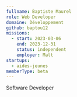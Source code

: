 ```yaml
---
fullname: Baptiste Maurel
role: Web Developer
domaine: Développement
github: baptou12
missions:
  - start: 2023-03-06
    end: 2023-12-31
    status: independent
    employer: Malt
startups:
  - aides-jeunes
memberType: beta
---
```


Software Developer
